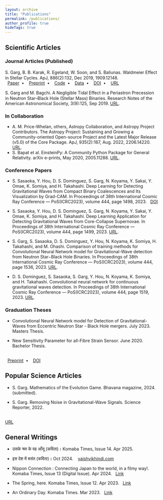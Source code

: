 ```yaml
---
layout: archive
title: "Publications"
permalink: /publications/
author_profile: true
hideTags: true
---
```



<!--<style type="text/css">
 .tab { margin-left: 40px; }
</style>-->

<!--<link rel="stylesheet" href="https://fonts.googleapis.com/css2?family=Material+Symbols+Outlined:opsz,wght,FILL,GRAD@20..48,100..700,0..1,-50..200&icon_names=database" />
<span class="material-symbols-outlined">
database
</span>-->


## Scientific Articles

<!-- #### Journal Articles (Preprint) -->

### Journal Articles (Published)

S. Garg, B. B. Karak, R. Egeland, W. Soon, and S. Baliunas. Waldmeier Eﬀect in Stellar Cycles. ApJ, 886(2):132, Dec 2019, 1909.12148.
<br/>
<i class="fa fa-file-pdf">&nbsp;</i>
<a href="https://doi.org/10.3847/1538-4357/ab4a17">Paper</a>
&nbsp;•&nbsp;
<i class="fa fa-edit">&nbsp;</i>
<a href="https://doi.org/10.3847/1538-4357/ab4a17">Preprint</a>
&nbsp;•&nbsp;
<i class="fa fa-code">&nbsp;</i>
<a href="https://doi.org/10.3847/1538-4357/ab4a17">Code</a>
&nbsp;•&nbsp;
<i class="fa fa-database">&nbsp;</i>
<a href="https://doi.org/10.3847/1538-4357/ab4a17">Data</a>
&nbsp;•&nbsp;
<i class="ai ai-doi">&nbsp;</i>
<a href="https://doi.org/10.3847/1538-4357/ab4a17">DOI</a>
&nbsp;•&nbsp;
<i class="fa fa-external-link-alt">&nbsp;</i>
<a href="https://doi.org/10.3847/1538-4357/ab4a17">URL</a>

S. Garg and M. Bagchi. A Negligible Tidal Eﬀect in a Periastron Precession in Neutron Star–Black Hole (Stellar Mass) Binaries. Research Notes of the American Astronomical Society, 3(9):125, Sep 2019. [URL](https://doi.org/10.3847/2515-5172/ab3fa).

### In Collaboration

- A. M. Price-Whelan, others, Astropy Collaboration, and Astropy Project Contributors. The Astropy Project: Sustaining and Growing a Community-oriented Open-source Project and the Latest Major Release (v5.0) of the Core Package. ApJ, 935(2):167, Aug. 2022, 2206.14220. [URL](https://doi.org/10.3847/1538-4357/ac7c74).
- S. Bapat et al. EinsteinPy: A Community Python Package for General Relativity. arXiv e-prints, May 2020, 2005.11288. [URL](https://arxiv.org/abs/2005.11288).

### Conference Papers

- S. Sasaoka, Y. Hou, D. S. Dominguez, S. Garg, N. Koyama, Y. Sakai, Y. Omae, K. Somiya, and H. Takahashi. Deep Learning for Detecting Gravitational Waves from Compact Binary Coalescences and Its Visualization by Grad-CAM. In Proceedings of 38th International Cosmic Ray Conference — PoS(ICRC2023), volume 444, page 1498, 2023.
&nbsp;
<i class="ai ai-doi"></i>
<a href="https://doi.org/10.22323/1.444.1498">DOI</a>

- S. Sasaoka, Y. Hou, D. S. Dominguez, S. Garg, N. Koyama, Y. Sakai, Y. Omae, K. Somiya, and H. Takahashi. Deep Learning Application for Detecting Gravitational Waves from Core-Collapse Supernovae. In Proceedings of 38th International Cosmic Ray Conference — PoS(ICRC2023), volume 444, page 1499, 2023. [URL](https://doi.org/10.22323/1.444.1499).
- S. Garg, S. Sasaoka, D. S. Dominguez, Y. Hou, N. Koyama, K. Somiya, H. Takahashi, and M. Ohashi. Comparison of training methods for Convolutional Neural Network model for Gravitational-Wave detection from Neutron Star−Black Hole Binaries. In Proceedings of 38th International Cosmic Ray Conference — PoS(ICRC2023), volume 444, page 1536, 2023. [URL](https://doi.org/10.22323/1.444.1536).
- D. S. Dominguez, S. Sasaoka, S. Garg, Y. Hou, N. Koyama, K. Somiya, and H. Takahashi. Convolutional neural network for continuous gravitational waves detection. In Proceedings of 38th International Cosmic Ray Conference — PoS(ICRC2023), volume 444, page 1519, 2023. [URL](https://doi.org/10.22323/1.444.1519).

### Graduation Theses

- Convolutional Neural Network model for Detection of Gravitational-Waves from Eccentric Neutron Star - Black Hole mergers. July 2023. Masters Thesis.

- New Sensitivity Parameter for all-Fibre Strain Sensor. June 2020. Bachelor Thesis.
<br/>
<i class="fa fa-edit">&nbsp;</i>
<a href="http://dx.doi.org/10.13140/RG.2.2.31106.20166">Preprint</a>
&nbsp;•&nbsp;
<i class="ai ai-doi">&nbsp;</i>
<a href="http://dx.doi.org/10.13140/RG.2.2.31106.20166">DOI</a>


## Popular Science Articles

- S. Garg. Mathematics of the Evolution Game. Bhavana magazine, 2024. (submitted).

- S. Garg. Removing Noise in Gravitational-Wave Signals. Science Reporter, 2022.
&nbsp;
<br/>
<i class="fa fa-external-link-alt"></i>
<a href="http://nopr.niscpr.res.in/handle/123456789/61105">URL</a>


## General Writings

- उसके श्रम के वह आँसू (कविता)। Komaba Times, Issue 14. Apr 2025. 
- इस देश में बसंत (कविता)। Oct 2024.
&nbsp;
<i class="fa fa-external-link-alt">&nbsp;</i>[vaishvikhindi.com](https://vaishvikhindi.com/posts/5620)

- Nippon Connection : Connecting Japan to the world, in a filmy way!. Komaba Times, Issue 13 (Digital Issue). Apr 2024.
&nbsp;
<i class="fa fa-link"></i>
<a href="https://online.fliphtml5.com/parat/aehs/#p=1">Link</a>

- The Spring, here. Komaba Times, Issue 12. Apr 2023.
&nbsp;
<i class="fa fa-link"></i>
<a href="https://www.komabatimes.com/post/the-spring-here">Link</a>

- An Ordinary Day. Komaba Times. Mar 2023.
&nbsp;
<i class="fa fa-link"></i>
<a href="https://www.komabatimes.com/post/an-ordinary-day">Link</a>


<!--
{% if author.googlescholar %}
  You can also find my articles on <u><a href="{{author.googlescholar}}">my Google Scholar profile</a>.</u>
{% endif %}

{% include base_path %}

{% for post in site.publications reversed %}
  {% include archive-single.html %}
{% endfor %}
-->
